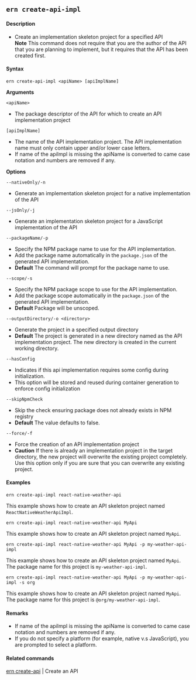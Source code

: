 ## `ern create-api-impl`

#### Description

* Create an implementation skeleton project for a specified API  
**Note** This command does not require that you are the author of the API that you are planning to implement, but it requires that the API has been created first.  

#### Syntax

`ern create-api-impl <apiName> [apiImplName]`  

**Arguments**

`<apiName>`

* The package descriptor of the API for which to create an API implementation project

`[apiImplName]`
* The name of the API implementation project.  The API implementation name must only contain upper and/or lower case letters.
* If name of the apiImpl is missing the apiName is converted to came case notation and numbers are removed if any.

**Options**  

`--nativeOnly/-n`

* Generate an implementation skeleton project for a native implementation of the API  

`--jsOnly/-j`

* Generate an implementation skeleton project for a JavaScript implementation of the API
  
`--packageName/-p`
* Specify the NPM package name to use for the API implementation.
* Add the package name automatically in the `package.json` of the generated API implementation.
* **Default** The command will prompt for the package name to use.

`--scope/-s`
* Specify the NPM package scope to use for the API implementation.
* Add the package scope automatically in the `package.json` of the generated API implementation.
* **Default** Package will be unscoped.

`--outputDirectory/-o <directory>`

* Generate the project in a specified output directory  
* **Default**  The project is generated in a new directory named as the API implementation project. The new directory is created in the current working directory.  

`--hasConfig`
* Indicates if this api implementation requires some config during initialization.
* This option will be stored and reused during container generation to enforce config initialization

`--skipNpmCheck`
* Skip the check ensuring package does not already exists in NPM registry
* **Default** The value defaults to false. 

`--force/-f`

* Force the creation of an API implementation project  
* **Caution**  If there is already an implementation project in the target directory, the new project will overwrite the existing project completely. Use this option only if you are sure that you can overwrite any existing project.  

#### Examples

`ern create-api-impl react-native-weather-api`

This example shows how to create an API skeleton project named `ReactNativeWeatherApiImpl`.

`ern create-api-impl react-native-weather-api MyApi`

This example shows how to create an API skeleton project named `MyApi`.

`ern create-api-impl react-native-weather-api MyApi -p my-weather-api-impl`

This example shows how to create an API skeleton project named `MyApi`.
The package name for this project is `my-weather-api-impl`.

`ern create-api-impl react-native-weather-api MyApi -p my-weather-api-impl -s org`

This example shows how to create an API skeleton project named `MyApi`.
The package name for this project is `@org/my-weather-api-impl`.

#### Remarks

* If name of the apiImpl is missing the apiName is converted to came case notation and numbers are removed if any.  
* If you do not specify a platform (for example, native v.s JavaScript), you are prompted to select a platform.    

#### Related commands

[ern create-api] | Create an API


[ern create-api]: ./create-api.md